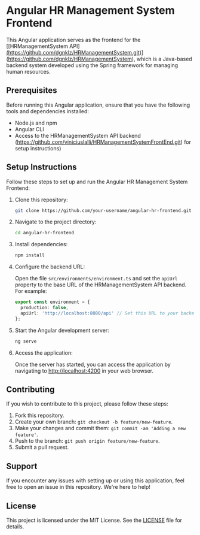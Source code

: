 # Angular HR Management System Frontend

This Angular application serves as the frontend for the [[HRManagementSystem API] [(https://github.com/dgnklz/HRManagementSystem.git)](https://github.com/dgnklz/HRManagementSystem)](https://github.com/dgnklz/HRManagementSystem), which is a Java-based backend system developed using the Spring framework for managing human resources.

## Prerequisites

Before running this Angular application, ensure that you have the following tools and dependencies installed:

- Node.js and npm
- Angular CLI
- Access to the HRManagementSystem API backend (https://github.com/viniciuslalli/HRManagementSystemFrontEnd.git) for setup instructions)

## Setup Instructions

Follow these steps to set up and run the Angular HR Management System Frontend:

1. Clone this repository:

    ```bash
    git clone https://github.com/your-username/angular-hr-frontend.git
    ```

2. Navigate to the project directory:

    ```bash
    cd angular-hr-frontend
    ```

3. Install dependencies:

    ```bash
    npm install
    ```

4. Configure the backend URL:

    Open the file `src/environments/environment.ts` and set the `apiUrl` property to the base URL of the HRManagementSystem API backend. For example:

    ```typescript
    export const environment = {
      production: false,
      apiUrl: 'http://localhost:8080/api' // Set this URL to your backend API endpoint
    };
    ```

5. Start the Angular development server:

    ```bash
    ng serve
    ```

6. Access the application:

    Once the server has started, you can access the application by navigating to [http://localhost:4200](http://localhost:4200) in your web browser.

## Contributing

If you wish to contribute to this project, please follow these steps:

1. Fork this repository.
2. Create your own branch: `git checkout -b feature/new-feature`.
3. Make your changes and commit them: `git commit -am 'Adding a new feature'`.
4. Push to the branch: `git push origin feature/new-feature`.
5. Submit a pull request.

## Support

If you encounter any issues with setting up or using this application, feel free to open an issue in this repository. We're here to help!

## License

This project is licensed under the MIT License. See the [LICENSE](LICENSE) file for details.
